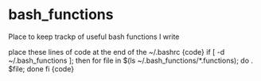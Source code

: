 # bash_functions
Place to keep trackp of useful bash functions I write

place these lines of code at the end of the ~/.bashrc
{code}
if [ -d ~/.bash_functions ]; then
    for file in $(ls ~/.bash_functions/*.functions); do
        . $file;
    done
fi
{code}

